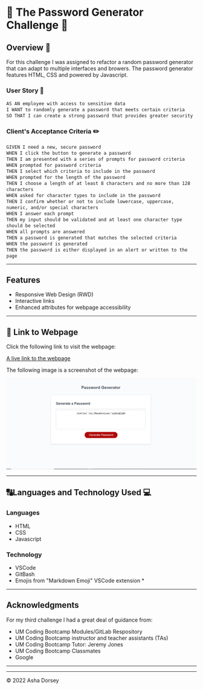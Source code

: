 # :lock_with_ink_pen: The Password Generator Challenge :lock_with_ink_pen:

## Overview :book:
For this challenge I was assigned to refactor a random password generator that can adapt to multiple interfaces and browers.  The password generator features HTML, CSS and powered by Javascript.


### User Story :notebook_with_decorative_cover:
```
AS AN employee with access to sensitive data
I WANT to randomly generate a password that meets certain criteria
SO THAT I can create a strong password that provides greater security
```

### Client's Acceptance Criteria :pencil2:
```
GIVEN I need a new, secure password
WHEN I click the button to generate a password
THEN I am presented with a series of prompts for password criteria
WHEN prompted for password criteria
THEN I select which criteria to include in the password
WHEN prompted for the length of the password
THEN I choose a length of at least 8 characters and no more than 128 characters
WHEN asked for character types to include in the password
THEN I confirm whether or not to include lowercase, uppercase, numeric, and/or special characters
WHEN I answer each prompt
THEN my input should be validated and at least one character type should be selected
WHEN all prompts are answered
THEN a password is generated that matches the selected criteria
WHEN the password is generated
THEN the password is either displayed in an alert or written to the page
```

---
## Features

* Responsive Web Design (RWD)
* Interactive links
* Enhanced attributes for webpage accessibility 

---

## :link: Link to Webpage

Click the following link to visit the webpage:

[A live link to the webpage](https://adorsey5.github.io/revise-the-sunrise/)


The following image is a screenshot of the webpage:

![Screenshot](Pwd-Generator-Screenshot.png)

---
## :capital_abcd:Languages and Technology Used :computer:

### Languages
* HTML
* CSS
* Javascript


### Technology

* VSCode
* GitBash
* Emojis from "Markdown Emoji" VSCode extension *

---

## Acknowledgments

For my third challenge I had a great deal of guidance from:

 * UM Coding Bootcamp Modules/GitLab Respository
 * UM Coding Bootcamp instructor and teacher assistants (TAs)
 * UM Coding Bootcamp Tutor: Jeremy Jones
 * UM Coding Bootcamp Classmates
 * Google

 ---

- - -
© 2022 Asha Dorsey
